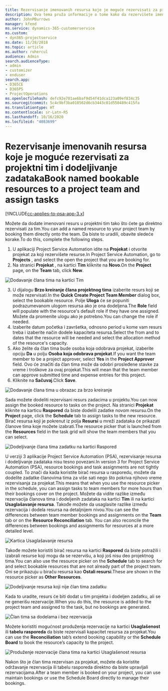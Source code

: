 ```yaml
---
title: Rezervisanje imenovanih resursa koje je moguće rezervisati za projektni tim i dodeljivanje zadataka
description: Ova tema pruža informacije o tome kako da rezervišete imenovane resurse za projektne timove i dodeljujete ih zadacima.
author: JohnPBurrows
manager: kfend
ms.service: dynamics-365-customerservice
ms.custom:
- dyn365-projectservice
ms.date: 11/28/2018
ms.topic: article
ms.author: ruhercul
audience: Admin
search.audienceType:
- admin
- customizer
- enduser
search.app:
- D365CE
- D365PS
- ProjectOperations
ms.openlocfilehash: defc92e701ae6baf9d54f41dca123a09ef834c35
ms.sourcegitcommit: 5c4c9bf3ba018562d6cb3443c01d550489c415fa
ms.translationtype: HT
ms.contentlocale: sr-Latn-RS
ms.lasthandoff: 10/16/2020
ms.locfileid: "4083699"
---
```

# <a name="book-named-bookable-resources-to-a-project-team-and-assign-tasks"></a><span data-ttu-id="30b70-103">Rezervisanje imenovanih resursa koje je moguće rezervisati za projektni tim i dodeljivanje zadataka</span><span class="sxs-lookup"><span data-stu-id="30b70-103">Book named bookable resources to a project team and assign tasks</span></span> 

[!INCLUDE[cc-applies-to-psa-app-3.x](../includes/cc-applies-to-psa-app-3x.md)]

<span data-ttu-id="30b70-104">Možete da dodate imenovani resurs u projektni tim tako što ćete ga direktno rezervisati za tim.</span><span class="sxs-lookup"><span data-stu-id="30b70-104">You can  add a named resource to your project team by booking them directly onto the team.</span></span> <span data-ttu-id="30b70-105">Da biste to uradili, obavite sledeće korake.</span><span class="sxs-lookup"><span data-stu-id="30b70-105">To do this, complete the following steps.</span></span>

1. <span data-ttu-id="30b70-106">U aplikaciji Project Service Automation idite na **Projekat** i otvorite projekat za koji rezervišete resurse.</span><span class="sxs-lookup"><span data-stu-id="30b70-106">In  Project Service Automation, go to **Projects** , and select the open the project that you are booking for.</span></span>
2. <span data-ttu-id="30b70-107">Na stranici **Projekat** , na kartici **Tim** kliknite na **Novo**.</span><span class="sxs-lookup"><span data-stu-id="30b70-107">On the **Project** page, on the **Team** tab, click **New**.</span></span> 

![Dodavanje člana tima na kartici Tim](media/RM-how-to-1.png)

3. <span data-ttu-id="30b70-109">U dijalogu **Brzo kreiranje člana projektnog tima** izaberite resurs koji se može rezervisati.</span><span class="sxs-lookup"><span data-stu-id="30b70-109">In the **Quick Create Project Team Member** dialog box, select the bookable resource.</span></span> <span data-ttu-id="30b70-110">Polje **Uloga** će se popuniti podrazumevanom ulogom resursa ako je ona dodeljena.</span><span class="sxs-lookup"><span data-stu-id="30b70-110">The **Role** field will populate with the resource's default role if they have one assigned.</span></span> <span data-ttu-id="30b70-111">Možete da promenite ulogu ako je potrebno.</span><span class="sxs-lookup"><span data-stu-id="30b70-111">You can change the role if needed.</span></span> 
4. <span data-ttu-id="30b70-112">Izaberite datum početka i završetka, odnosno period u kome vam resurs treba i izaberite način dodele kapaciteta resursa.</span><span class="sxs-lookup"><span data-stu-id="30b70-112">Select the from and to dates that the resource will be needed and select the allocation method of the resource's capacity.</span></span> 
5. <span data-ttu-id="30b70-113">Ako želite da član tima bude osoba koja odobrava projekat, izaberite opciju **Da** u polju **Osoba koja odobrava projekat**.</span><span class="sxs-lookup"><span data-stu-id="30b70-113">If you want the team member to be a project approver, select **Yes** in the **Project Approver** field.</span></span> <span data-ttu-id="30b70-114">Ovo će značiti da član tima može da odobri prosleđene stavke za vreme i troškove za ovaj projekat.</span><span class="sxs-lookup"><span data-stu-id="30b70-114">This will mean that the team member can approve submitted time and expense entries for this project.</span></span> 
6. <span data-ttu-id="30b70-115">Kliknite na **Sačuvaj**.</span><span class="sxs-lookup"><span data-stu-id="30b70-115">Click **Save**.</span></span>

![Dodavanje člana tima u obrazac za brzo kreiranje](media/RM-how-to-2.png)


<span data-ttu-id="30b70-117">Sada možete dodeliti rezervisani resurs zadacima u projektu.</span><span class="sxs-lookup"><span data-stu-id="30b70-117">You can now assign the booked resource to tasks on the project.</span></span> <span data-ttu-id="30b70-118">Na stranici **Projekat** kliknite na karticu **Raspored** da biste dodelili zadatke novom resursu.</span><span class="sxs-lookup"><span data-stu-id="30b70-118">On the **Project** page, click the **Schedule** tab to assign tasks to the new resource.</span></span> <span data-ttu-id="30b70-119">Birač resursa koji je pokrenut iz polja **Resursi** u mreži zadataka će prikazati članove tima koje možete izabrati.</span><span class="sxs-lookup"><span data-stu-id="30b70-119">The resource picker that is launched from the **Resources** field in the task grid will show the team members that you can select.</span></span>

![Dodeljivanje člana tima zadatku na kartici Raspored](media/RM-how-to-3.png)

<span data-ttu-id="30b70-121">U verziji 3 aplikacije Project Service Automation (PSA), rezervisanje resursa i dodeljivanje zadataka nisu tesno povezani.</span><span class="sxs-lookup"><span data-stu-id="30b70-121">In version 3 for Project Service Automation (PSA), resource bookings and task assignments are not tightly coupled.</span></span> <span data-ttu-id="30b70-122">To znači da kada koristite birač resursa u rasporedu, možete da dodelite zadatke članovima tima za više sati nego što pokriva njihovo vreme rezervisanja za projekat.</span><span class="sxs-lookup"><span data-stu-id="30b70-122">This means that when you use the resource picker in the schedule, you can assign tasks to team members for more hours than their bookings cover on the project.</span></span>
<span data-ttu-id="30b70-123">Možete da vidite razlike između rezervacija članova tima i dodeljenih zadataka na kartici **Tim** ili na kartici **Usaglašavanje resursa**. Takođe možete da usaglasite razlike između rezervacija i dodela resursa na detaljnijem nivou.</span><span class="sxs-lookup"><span data-stu-id="30b70-123">You can see the differences between team member bookings and assignments on the **Team** tab or on the **Resource Reconciliation** tab. You can also reconcile the differences between bookings and assignments for resources at a more detailed level.</span></span>

![Kartica Usaglašavanje resursa](media/RM-how-to-4.png)

<span data-ttu-id="30b70-125">Takođe možete koristiti birač resursa na kartici **Raspored** da biste potražili i izabrali resurse koji mogu da se rezervišu, a koji još nisu deo projektnog tima.</span><span class="sxs-lookup"><span data-stu-id="30b70-125">You can also use the resource picker on the **Schedule** tab to search for and select bookable resources that are not already part of the project team.</span></span> <span data-ttu-id="30b70-126">Oni se prikazuju u biraču resursa kao **Ostali resursi**.</span><span class="sxs-lookup"><span data-stu-id="30b70-126">These are shown in the resource picker as **Other Resources**.</span></span>

![Dodeljivanje resursa koji nije član tima zadatku](media/RM-how-to-5.png)

<span data-ttu-id="30b70-128">Kada to uradite, resurs će biti dodat u tim projekta i dodeljen zadatku, ali se ne generišu rezervacije.</span><span class="sxs-lookup"><span data-stu-id="30b70-128">When you do this, the resource is added to the project team and assigned to the task, but no bookings are generated.</span></span>

![Član tima sa dodelama i bez rezervacija](media/RM-how-to-6.png)

<span data-ttu-id="30b70-130">Možete koristiti mogućnost produženja rezervacije na kartici **Usaglašenost** ili **tabelu rasporeda** da biste rezervisali kapacitet resursa za projekat.</span><span class="sxs-lookup"><span data-stu-id="30b70-130">You can use the **Reconciliation** tab’s extend booking capability or the **Schedule Board** to book the resource’s capacity to the project.</span></span>

![Produženje rezervacije člana tima na kartici Usaglašenost resursa](media/RM-how-to-7.png)

<span data-ttu-id="30b70-132">Nakon što je član tima rezervisan za projekat, možete da koristite održavanje rezervacija ili tabelu rasporeda direktno da biste upravljali rezervacijama.</span><span class="sxs-lookup"><span data-stu-id="30b70-132">After a team member is booked on your project, you can use maintain bookings or use the Schedule Board directly to manage their bookings.</span></span>
